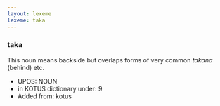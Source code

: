 ```yaml
---
layout: lexeme
lexeme: taka
---
```


###  taka

This noun means backside but overlaps forms of very common *takana* (behind) etc.
* UPOS:  NOUN
* in KOTUS dictionary under:  9
* Added from:  kotus

